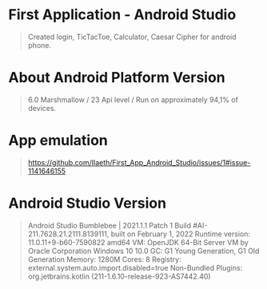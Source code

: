 # First Application - Android Studio
> Created login, TicTacToe, Calculator, Caesar Cipher for android phone.
# About Android Platform Version
> 6.0 Marshmallow / 23 Api level / Run on approximately 94,1% of devices.
# App emulation
> https://github.com/Ilaeth/First_App_Android_Studio/issues/1#issue-1141646155
# Android Studio Version
>Android Studio Bumblebee | 2021.1.1 Patch 1
Build #AI-211.7628.21.2111.8139111, built on February 1, 2022
Runtime version: 11.0.11+9-b60-7590822 amd64
VM: OpenJDK 64-Bit Server VM by Oracle Corporation
Windows 10 10.0
GC: G1 Young Generation, G1 Old Generation
Memory: 1280M
Cores: 8
Registry: external.system.auto.import.disabled=true
Non-Bundled Plugins: org.jetbrains.kotlin (211-1.6.10-release-923-AS7442.40)
